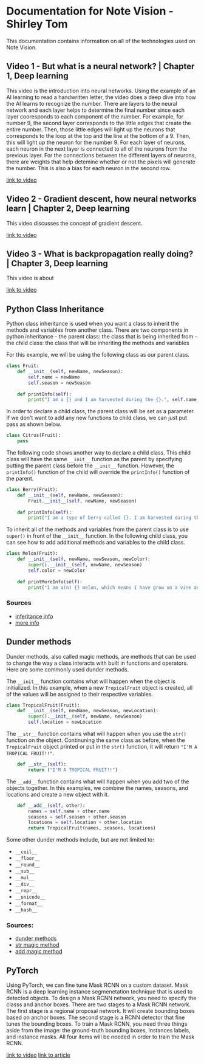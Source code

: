 # Documentation for Note Vision - Shirley Tom

This documentation contains information on all of the technologies used on Note Vision.

## Video 1 - But what is a neural network? | Chapter 1, Deep learning

This video is the introduction into neural networks. Using the example of an AI learning to read a handwritten letter, the video does a deep dive into how the AI learns to recognize the number. There are layers to the neural network and each layer helps to determine the final number since each layer cooresponds to each component of the number. For example, for number 9, the second layer corresponds to the little edges that create the entire number. Then, those little edges will light up the neurons that corresponds to the loop at the top and the line at the bottom of a 9. Then, this will light up the neuron for the number 9. For each layer of neurons, each neuron in the next layer is connected to all of the neurons from the previous layer. For the connections between the different layers of neurons, there are weights that help detemine whether or not the pixels will generate the number. This is also a bias for each neuron in the second row.

[link to video](https://www.youtube.com/watch?v=aircAruvnKk)

## Video 2 - Gradient descent, how neural networks learn | Chapter 2, Deep learning

This video discusses the concept of gradient descent. 

[link to video](https://www.youtube.com/watch?v=IHZwWFHWa-w)

## Video 3 - What is backpropagation really doing? | Chapter 3, Deep learning

This video is about 

[link to video](https://www.youtube.com/watch?v=Ilg3gGewQ5U)

## Python Class Inheritance

Python class inheritance is used when you want a class to inherit the methods and variables from another class. There are two components in python inheritance
	- the parent class: the class that is being inherited from
	- the child class: the class that will be inheriting the methods and variables

For this example, we will be using the following class as our parent class.
```py
class Fruit: 
	def __init__(self, newName, newSeason):
		self.name = newName
		self.season = newSeason
	
	def printInfo(self):
		print("I am a {} and I am harvested during the {}.", self.name, self.season)
```

In order to declare a child class, the parent class will be set as a parameter. If we don't want to add any new functions to child class, we can just put pass as shown below.
```py
class Citrus(Fruit): 
	pass
```

The following code shows another way to declare a child class. This child class will have the same `__init__` function as the parent by specifying putting the parent class before the `__init__` function. However, the `printInfo()` function of the child will override the `printInfo()` function of the parent.
```py
class Berry(Fruit): 
	def __init__(self, newName, newSeason):
		Fruit.__init__(self, newName, newSeason)
	
	def printInfo(self):
		print("I am a type of berry called {}. I am harvested during the {}.", self.name, self.season)
```

To inherit all of the methods and variables from the parent class is to use `super()` in front of the `__init__` function. In the following child class, you can see how to add additional methods and variables to the child class. 
```py
class Melon(Fruit): 
	def __init__(self, newName, newSeason, newColor):
		super().__init__(self, newName, newSeason)
		self.color = newColor
	
	def printMoreInfo(self):
		print("I am a(n) {} melon, which means I have grow on a vine and contain many seeds.", self.color)
```

### Sources
- [inferitance info](https://www.w3schools.com/python/python_inheritance.asp)
- [more info](https://www.geeksforgeeks.org/inheritance-in-python/)

## Dunder methods

Dunder methods, also called magic methods, are methods that can be used to change the way a class interacts with built in functions and operators. Here are some commonly used dunder methods.

The `__init__` function contains what will happen when the object is initialized. In this example, when a new `TropicalFruit` object is created, all of the values will be assigned to their respective variables.
```py
class TropicalFruit(Fruit): 
	def __init__(self, newName, newSeason, newLocation):
		super().__init__(self, newName, newSeason)
		self.location = newLocation
```

The `__str__` function contains what will happen when you use the `str()` function on the object. Continuning the same class as before, when the `TropicalFruit` object printed or put in the `str()` function, it will return `"I'M A TROPICAL FRUIT!!"`.
```py
	def __str__(self):
		return ("I'M A TROPICAL FRUIT!!")
```

The `__add__` function contains what will happen when you add two of the objects together. In this examples, we combine the names, seasons, and locations and create a new object with it. 
```py
	def __add__(self, other):
		names = self.name + other.name
		seasons = self.season + other.season
		locations = self.location + other.location
		return TropicalFruit(names, seasons, locations)
```

Some other dunder methods include, but are not limited to:
- `__ceil__`
- `__floor__`
- `__round__`
- `__sub__`
- `__mul__`
- `__div__`
- `__repr__`
- `__unicode__`
- `__format__`
- `__hash__`

### Sources:
- [dunder methods](https://www.geeksforgeeks.org/dunder-magic-methods-python/)
- [str magic method](https://www.scaler.com/topics/python-str/)
- [add magic method](https://www.geeksforgeeks.org/python-__add__-magic-method/)

## PyTorch

Using PyTorch, we can fine tune Mask RCNN on a custom dataset. Mask RCNN is a deep learning instance segmenetation technique that is used to detected objects. To design a Mask RCNN network, you need to specify the classs and anchor boxes. There are two stages to a Mask RCNN network. The first stage is a regional proposal network. It will create bounding boxes based on anchor boxes. The second stage is a RCNN detector that fine tunes the bounding boxes. To train a Mask RCNN, you need three things aside from the image: the ground-truth bounding boxes, instances labels, and instance masks. All four items will be needed in order to train the Mask RCNN. 

[link to video](https://www.youtube.com/watch?v=vV9L71hK-RE)
[link to article](https://www.mathworks.com/help/vision/ug/getting-started-with-mask-r-cnn-for-instance-segmentation.html)